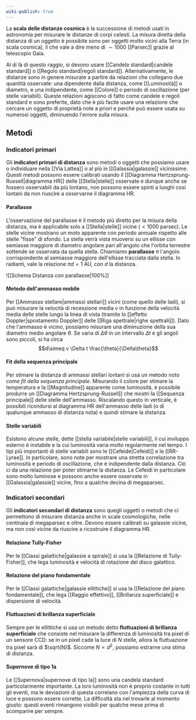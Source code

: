 ```yaml
---
wiki-publish: true
---
```

La **scala delle distanze cosmica** è la successione di metodi usati in astronomia per misurare le distanze di corpi celesti. La misura diretta della distanza di un oggetto è possibile sono per oggetti molto vicini alla Terra (in scala cosmica), il che vale a dire meno di $\sim1000$ [[Parsec]] grazie al telescopio Gaia.

Al di là di questo raggio, si devono usare [[Candela standard|candele standard]] o [[Regolo standard|regoli standard]]. Alternativamente, le distanze sono in genere misurate a partire da relazioni che collegano due quantità osservate: una dipendente dalla distanza, come [[Luminosità]] o diametro, e una indipendente, come [[Colore]] o periodo di oscillazione (per stelle variabili). Queste relazioni agiscono di fatto come candele e regoli standard e sono preferite, dato che è più facile usare una relazione che cercare un oggetto di proprietà note a priori e perché può essere usata su numerosi oggetti, diminuendo l'errore sulla misura.
## Metodi
### Indicatori primari
Gli **indicatori primari di distanza** sono metodi o oggetti che possiamo usare o individuare nella [[Via Lattea]] o al più in [[Galassia|galassie]] vicinissime. Questi metodi possono essere calibrati usando il [[Diagramma Hertzsprung-Russell|diagramma HR]] delle [[Stella|stelle]] osservate e dunque anche se fossero osservabili da più lontano, non possono essere spinti a luoghi così lontani da non riuscire a osservarne il diagramma HR.
#### Parallasse
L'osservazione del parallasse è il metodo più diretto per la misura della distanza, ma è applicabile solo a [[Stella|stelle]] vicine ($<1000$ parsec). Le stelle vicine mostrano un moto apparente con periodo annuale rispetto alle stelle "fisse" di sfondo. La stella verrà vista muoversi su un ellisse con semiasse maggiore di diametro angolare pari all'angolo che l'orbita terrestre sottende se osservata da quella stella. Chiamiamo **parallasse** $\pi$ l'angolo corrispondente al semiasse maggiore dell'ellisse tracciata dalla stella. In radianti, vale la relazione $\pi d=1$ AU, con $d$ la distanza.

![[Schema Distanza con parallasse|100%]]

#### Metodo dell'ammasso mobile
Per [[Ammasso stellare|ammassi stellari]] vicini (come quello delle Iadi), si può misurare la velocità di recessione media $v$ in funzione della velocità media delle stelle lungo la linea di vista (tramite lo [[effetto Doppler|spostamento Doppler]] delle [[Riga spettrale|righe spettrali]]). Dato che l'ammasso è vicino, possiamo misurare una diminuzione della sua diametro medio angolare $\theta$. Se varia di $\Delta\theta$ in un intervallo $\Delta t$ e gli angoli sono piccoli, si ha circa
$$d\simeq v \Delta t \frac{\theta}{\Delta\theta}$$
#### Fit della sequenza principale
Per stimare la distanza di ammassi stellari lontani si usa un metodo noto come *fit della sequenza principale*. Misurando il colore per stimare la temperatura e la [[Magnitudine]] apparente come luminosità, è possibile produrre un [[Diagramma Hertzsprung-Russell]] che mostri la [[Sequenza principale]] delle stelle dell'ammasso. Riscalando questo in verticale, è possibili ricondursi al diagramma HR dell'ammasso delle Iadi (o di qualunque ammasso di distanza nota) e quindi stimare la distanza.
#### Stelle variabili
Esistono alcune stelle, dette [[stella variabile|stelle variabili]], il cui inviluppo esterno è instabile e la cui luminosità varia molto regolarmente nel tempo. I tipi più importanti di stelle variabili sono le [[Cefeide|Cefeidi]] e le [[RR-Lyrae]]. In particolare, sono note per mostrare una stretta correlazione tra luminosità e periodo di oscillazione, che è indipendente dalla distanza. Ciò ci da una relazione per poter stimarne la distanza. Le Cefeidi in particolare sono molto luminose e possono anche essere osservate in [[Galassia|galassie]] vicine, fino a qualche decina di megaparsec.
### Indicatori secondari
Gli **indicatori secondari di distanza** sono quegli oggetti o metodi che ci permettono di misurare distanza anche in scale cosmologiche, nelle centinaia di megaparsec e oltre. Devono essere calibrati su galassie vicine, ma non così vicine da riuscire a ricostruire il diagramma HR.
#### Relazione Tully-Fisher
Per le [[Classi galattiche|galassie a spirale]] si usa la [[Relazione di Tully-Fisher]], che lega luminosità e velocità di rotazione del disco galattico.
#### Relazione del piano fondamentale
Per le [[Classi galattiche|galassie ellittiche]] si usa la [[Relazione del piano fondamentale]], che lega [[Raggio effettivo]], [[Brillanza superficiale]] e dispersione di velocità.
#### Fluttuazioni di brillanza superficiale
Sempre per le ellittiche si usa un metodo detto **fluttuazioni di brillanza superficiale** che consiste nel misurare la differenza di luminosità tra pixel di un sensore CCD: se in un pixel cade la luce di $N$ stelle, allora la fluttuazione tra pixel sarà di $\sqrt{N}$. Siccome $N\propto d^{2}$, possiamo estrarne una stima di distanza.
#### Supernove di tipo 1a
Le [[Supernova|supernove di tipo Ia]] sono una candela standard particolarmente importante. La loro luminosità non è proprio costante in tutti gli eventi, ma le deviazioni di questa correlano con l'ampiezza della curva di luce e possono essere corrette. La difficoltà sta nel trovarle al momento giusto: questi eventi rimangono visibili per qualche mese prima di scomparire per sempre.